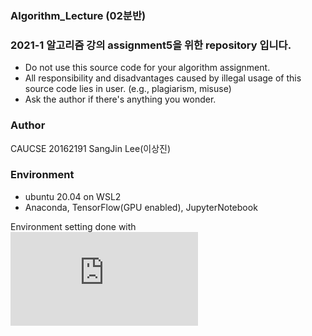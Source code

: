 ### Algorithm_Lecture (02분반)
### 2021-1 알고리즘 강의 assignment5을 위한 repository 입니다.
* Do not use this source code for your algorithm assignment.
* All responsibility and disadvantages caused by illegal usage of this source code lies in user. (e.g., plagiarism, misuse)
* Ask the author if there's anything you wonder.

### Author
CAUCSE 20162191 SangJin Lee(이상진)

### Environment
- ubuntu 20.04 on WSL2
- Anaconda, TensorFlow(GPU enabled), JupyterNotebook

Environment setting done with
![CUDA toolkit documentation](https://docs.nvidia.com/cuda/wsl-user-guide/index.html)
